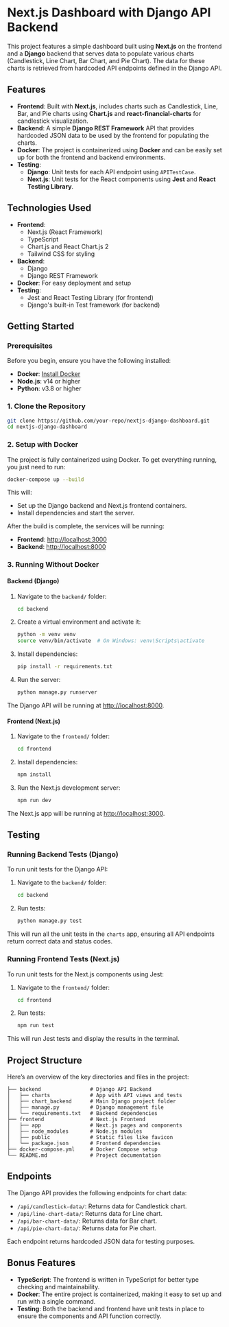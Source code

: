 # **Next.js Dashboard with Django API Backend**

This project features a simple dashboard built using **Next.js** on the frontend and a **Django** backend that serves data to populate various charts (Candlestick, Line Chart, Bar Chart, and Pie Chart). The data for these charts is retrieved from hardcoded API endpoints defined in the Django API.

## **Features**

- **Frontend**: Built with **Next.js**, includes charts such as Candlestick, Line, Bar, and Pie charts using **Chart.js** and **react-financial-charts** for candlestick visualization.
- **Backend**: A simple **Django REST Framework** API that provides hardcoded JSON data to be used by the frontend for populating the charts.
- **Docker**: The project is containerized using **Docker** and can be easily set up for both the frontend and backend environments.
- **Testing**:
  - **Django**: Unit tests for each API endpoint using `APITestCase`.
  - **Next.js**: Unit tests for the React components using **Jest** and **React Testing Library**.

## **Technologies Used**

- **Frontend**: 
  - Next.js (React Framework)
  - TypeScript
  - Chart.js and React Chart.js 2
  - Tailwind CSS for styling
- **Backend**: 
  - Django
  - Django REST Framework
- **Docker**: For easy deployment and setup
- **Testing**: 
  - Jest and React Testing Library (for frontend)
  - Django's built-in Test framework (for backend)

## **Getting Started**

### **Prerequisites**

Before you begin, ensure you have the following installed:

- **Docker**: [Install Docker](https://docs.docker.com/get-docker/)
- **Node.js**: v14 or higher
- **Python**: v3.8 or higher

### **1. Clone the Repository**

```bash
git clone https://github.com/your-repo/nextjs-django-dashboard.git
cd nextjs-django-dashboard
```

### **2. Setup with Docker**

The project is fully containerized using Docker. To get everything running, you just need to run:

```bash
docker-compose up --build
```

This will:

- Set up the Django backend and Next.js frontend containers.
- Install dependencies and start the server.

After the build is complete, the services will be running:

- **Frontend**: [http://localhost:3000](http://localhost:3000)
- **Backend**: [http://localhost:8000](http://localhost:8000)

### **3. Running Without Docker**

#### **Backend (Django)**

1. Navigate to the `backend/` folder:

   ```bash
   cd backend
   ```

2. Create a virtual environment and activate it:

   ```bash
   python -m venv venv
   source venv/bin/activate  # On Windows: venv\Scripts\activate
   ```

3. Install dependencies:

   ```bash
   pip install -r requirements.txt
   ```

4. Run the server:

   ```bash
   python manage.py runserver
   ```

The Django API will be running at [http://localhost:8000](http://localhost:8000).

#### **Frontend (Next.js)**

1. Navigate to the `frontend/` folder:

   ```bash
   cd frontend
   ```

2. Install dependencies:

   ```bash
   npm install
   ```

3. Run the Next.js development server:

   ```bash
   npm run dev
   ```

The Next.js app will be running at [http://localhost:3000](http://localhost:3000).

## **Testing**

### **Running Backend Tests (Django)**

To run unit tests for the Django API:

1. Navigate to the `backend/` folder:

   ```bash
   cd backend
   ```

2. Run tests:

   ```bash
   python manage.py test
   ```

This will run all the unit tests in the `charts` app, ensuring all API endpoints return correct data and status codes.

### **Running Frontend Tests (Next.js)**

To run unit tests for the Next.js components using Jest:

1. Navigate to the `frontend/` folder:

   ```bash
   cd frontend
   ```

2. Run tests:

   ```bash
   npm run test
   ```

This will run Jest tests and display the results in the terminal.

## **Project Structure**

Here’s an overview of the key directories and files in the project:

```
├── backend                # Django API Backend
│   ├── charts             # App with API views and tests
│   ├── chart_backend      # Main Django project folder
│   ├── manage.py          # Django management file
│   └── requirements.txt   # Backend dependencies
├── frontend               # Next.js Frontend
│   ├── app                # Next.js pages and components
│   ├── node_modules       # Node.js modules
│   ├── public             # Static files like favicon
│   └── package.json       # Frontend dependencies
├── docker-compose.yml     # Docker Compose setup
└── README.md              # Project documentation
```

## **Endpoints**

The Django API provides the following endpoints for chart data:

- `/api/candlestick-data/`: Returns data for Candlestick chart.
- `/api/line-chart-data/`: Returns data for Line chart.
- `/api/bar-chart-data/`: Returns data for Bar chart.
- `/api/pie-chart-data/`: Returns data for Pie chart.

Each endpoint returns hardcoded JSON data for testing purposes.

## **Bonus Features**

- **TypeScript**: The frontend is written in TypeScript for better type checking and maintainability.
- **Docker**: The entire project is containerized, making it easy to set up and run with a single command.
- **Testing**: Both the backend and frontend have unit tests in place to ensure the components and API function correctly.



